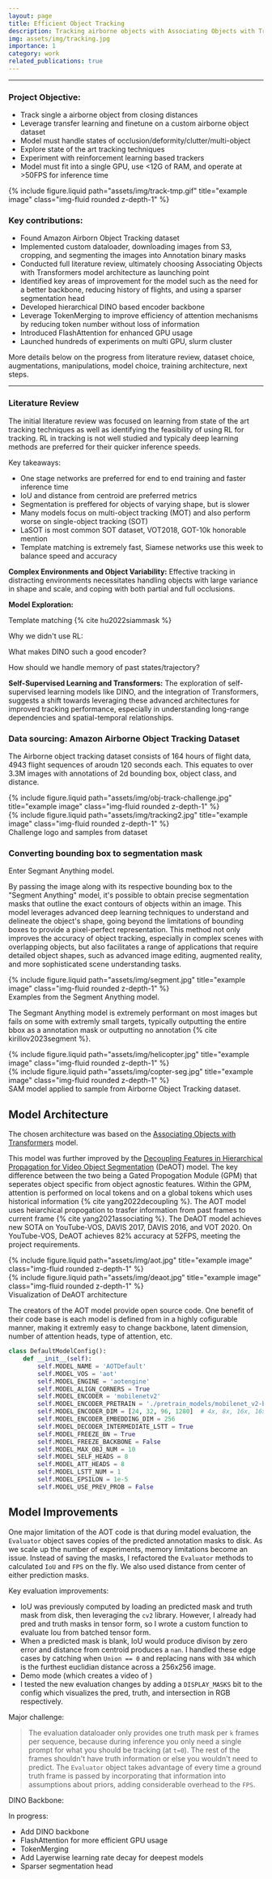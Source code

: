 ```yaml
---
layout: page
title: Efficient Object Tracking
description: Tracking airborne objects with Associating Objects with Transformers model
img: assets/img/tracking.jpg
importance: 1
category: work
related_publications: true
---
```


---

### Project Objective:
* Track single a airborne object from closing distances
* Leverage transfer learning and finetune on a custom airborne object dataset
* Model must handle states of occlusion/deformity/clutter/multi-object
* Explore state of the art tracking techniques
* Experiment with reinforcement learning based trackers
* Model must fit into a single GPU, use <12G of RAM, and operate at >50FPS for inference time

<div class="row">
    <div class="col-sm mt-3 mt-md-0">
        {% include figure.liquid path="assets/img/track-tmp.gif" title="example image" class="img-fluid rounded z-depth-1" %}
    </div>
</div>


### Key contributions:
* Found Amazon Airborn Object Tracking dataset
* Implemented custom dataloader, downloading images from S3, cropping, and segmenting the images into Annotation binary masks
* Conducted full literature review, ultimately choosing Associating Objects with Transformers model architecture as launching point
* Identified key areas of improvement for the model such as the need for a better backbone, reducing history of flights, and using a sparser segmentation head
* Developed hierarchical DINO based encoder backbone
* Leverage TokenMerging to improve efficiency of attention mechanisms by reducing token number without loss of information
* Introduced FlashAttention for enhanced GPU usage
* Launched hundreds of experiments on multi GPU, slurm cluster

More details below on the progress from literature review, dataset choice, augmentations, manipulations, model choice, training architecture, next steps.

---

### Literature Review

The initial literature review was focused on learning from state of the art tracking techniques as well as identifying the feasibility of using RL for tracking. RL in tracking is not well studied and typicaly deep learning methods are preferred for their quicker inference speeds. 

Key takeaways:
* One stage networks are preferred for end to end training and faster inference time
* IoU and distance from centroid are preferred metrics
* Segmentation is preffered for objects of varying shape, but is slower
* Many models focus on multi-object tracking (MOT) and also perform worse on single-object tracking (SOT)
* LaSOT is most common SOT dataset, VOT2018, GOT-10k honorable mention
* Template matching is extremely fast, Siamese networks use this week to balance speed and accuracy


**Complex Environments and Object Variability:** Effective tracking in distracting environments necessitates handling objects with large variance in shape and scale, and coping with both partial and full occlusions.

**Model Exploration:** 

Template matching {% cite hu2022siammask %}

Why we didn't use RL:

What makes DINO such a good encoder?

How should we handle memory of past states/trajectory?

**Self-Supervised Learning and Transformers:** The exploration of self-supervised learning models like DINO, and the integration of Transformers, suggests a shift towards leveraging these advanced architectures for improved tracking performance, especially in understanding long-range dependencies and spatial-temporal relationships.


### Data sourcing: Amazon Airborne Object Tracking Dataset

The Airborne object tracking dataset consists of 164 hours of flight data, 4943 flight sequences of aroudn 120 seconds each. This equates to over 3.3M images with annotations of 2d bounding box, object class, and distance.

<div class="row justify-content-sm-center">
    <div class="col-sm-6 mt-3 mt-md-0">
        {% include figure.liquid path="assets/img/obj-track-challenge.jpg" title="example image" class="img-fluid rounded z-depth-1" %}
    </div>
    <div class="col-sm-6 mt-3 mt-md-0">
        {% include figure.liquid path="assets/img/tracking2.jpg" title="example image" class="img-fluid rounded z-depth-1" %}
    </div>
</div>
<div class="caption">
    Challenge logo and samples from dataset
</div>

### Converting bounding box to segmentation mask

Enter Segmant Anything model.

By passing the image along with its respective bounding box to the "Segment Anything" model, it's possible to obtain precise segmentation masks that outline the exact contours of objects within an image. This model leverages advanced deep learning techniques to understand and delineate the object's shape, going beyond the limitations of bounding boxes to provide a pixel-perfect representation. This method not only improves the accuracy of object tracking, especially in complex scenes with overlapping objects, but also facilitates a range of applications that require detailed object shapes, such as advanced image editing, augmented reality, and more sophisticated scene understanding tasks.

<div class="row">
    <div class="col-sm mt-3 mt-md-0">
        {% include figure.liquid path="assets/img/segment.jpg" title="example image" class="img-fluid rounded z-depth-1" %}
    </div>
</div>
<div class="caption">
    Examples from the Segment Anything model.
</div>

The Segmant Anything model is extremely performant on most images but fails on some with extremly small targets, typically outputting the entire bbox as a annotation mask or outputting no annotation {% cite kirillov2023segment %}.

<div class="row justify-content-sm-center">
    <div class="col-sm mt-3 mt-md-0">
        {% include figure.liquid path="assets/img/helicopter.jpg" title="example image" class="img-fluid rounded z-depth-1" %}
    </div>
    <div class="col-sm mt-3 mt-md-0">
        {% include figure.liquid path="assets/img/copter-seg.jpg" title="example image" class="img-fluid rounded z-depth-1" %}
    </div>
</div>
<div class="caption">
    SAM model applied to sample from Airborne Object Tracking dataset.
</div>

## Model Architecture

The chosen architecture was based on the [Associating Objects with Transformers](https://arxiv.org/pdf/2106.02638.pdf) model.

This model was further improved by the [Decoupling Features in Hierarchical Propagation
for Video Object Segmentation](https://arxiv.org/pdf/2210.09782.pdf) (DeAOT) model. The key difference between the two being a Gated Propogation Module (GPM) that seperates object specific from object agnostic features. Within the GPM, attention is performed on local tokens and on a global tokens which uses historical information {% cite yang2022decoupling %}. The AOT model uses heiarchical propogation to trasfer information from past frames to current frame {% cite yang2021associating %}. The DeAOT model achieves new SOTA on YouTube-VOS, DAVIS 2017, DAVIS 2016, and VOT 2020. On YouTube-VOS, DeAOT achieves 82% accuracy at 52FPS, meeting the project requirements.

<div class="row justify-content-sm-center">
    <div class="col-sm-8 mt-3 mt-md-0">
        {% include figure.liquid path="assets/img/aot.jpg" title="example image" class="img-fluid rounded z-depth-1" %}
    </div>
    <div class="col-sm-8 mt-3 mt-md-0">
        {% include figure.liquid path="assets/img/deaot.jpg" title="example image" class="img-fluid rounded z-depth-1" %}
    </div>
</div>
<div class="caption">
    Visualization of DeAOT architecture
</div>

The creators of the AOT model provide open source code. One benefit of their code base is each model is defined from in a highly cofigurable manner, making it extremly easy to change backbone, latent dimension, number of attention heads, type of attention, etc.

```python
class DefaultModelConfig():
    def __init__(self):
        self.MODEL_NAME = 'AOTDefault'
        self.MODEL_VOS = 'aot'
        self.MODEL_ENGINE = 'aotengine'
        self.MODEL_ALIGN_CORNERS = True
        self.MODEL_ENCODER = 'mobilenetv2'
        self.MODEL_ENCODER_PRETRAIN = './pretrain_models/mobilenet_v2-b0353104.pth'
        self.MODEL_ENCODER_DIM = [24, 32, 96, 1280]  # 4x, 8x, 16x, 16x
        self.MODEL_ENCODER_EMBEDDING_DIM = 256
        self.MODEL_DECODER_INTERMEDIATE_LSTT = True
        self.MODEL_FREEZE_BN = True
        self.MODEL_FREEZE_BACKBONE = False
        self.MODEL_MAX_OBJ_NUM = 10
        self.MODEL_SELF_HEADS = 8
        self.MODEL_ATT_HEADS = 8
        self.MODEL_LSTT_NUM = 1
        self.MODEL_EPSILON = 1e-5
        self.MODEL_USE_PREV_PROB = False
```

## Model Improvements

One major limitation of the AOT code is that during model evaluation, the `Evaluator` object saves copies of the predicted annotation masks to disk. As we scale up the number of experiments, memory limitations become an issue. Instead of saving the masks, I refactored the `Evaluator` methods to calculated `IoU` and `FPS` on the fly. We also used distance from center of either prediction masks. 

Key evaluation improvements:
* IoU was previously computed by loading an predicted mask and truth mask from disk, then leveraging the `cv2` library. However, I already had pred and truth masks in tensor form, so I wrote a custom function to evaluate Iou from batched tensor form.
* When a predicted mask is blank, IoU would produce divison by zero error and distance from centroid produces a `nan`. I handled these edge cases by catching when `Union == 0` and replacing nans with `384` which is the furthest euclidian distance across a 256x256 image.
* Demo mode (which creates a video of )
* I tested the new evaluation changes by adding a `DISPLAY_MASKS` bit to the config which visualizes the pred, truth, and intersection in RGB respectively.

Major challenge:

> The evaluation dataloader only provides one truth mask per `k` frames per sequence, because during inference you only need a single prompt for what you should be tracking (at `t=0`). The rest of the frames shouldn't have truth information or else you wouldn't need to predict. The `Evaluator` object takes advantage of every time a ground truth frame is passed by incorporating that information into assumptions about priors, adding considerable overhead to the `FPS`. 


DINO Backbone:


In progress:
* Add DINO backbone
* FlashAttention for more efficient GPU usage
* TokenMerging
* Add Layerwise learning rate decay for deepest models
* Sparser segmentation head